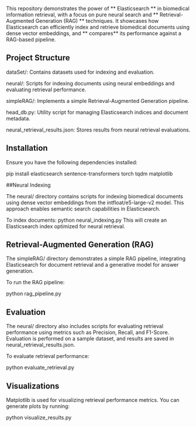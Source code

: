 This repository demonstrates the power of ** Elasticsearch ** in biomedical information retrieval, with a focus on pure neural search and ** Retrieval-Augmented Generation (RAG) ** techniques. It showcases how Elasticsearch can efficiently index and retrieve biomedical documents using dense vector embeddings, and ** compares**  its performance against a RAG-based pipeline.

## Project Structure

dataSet/: Contains datasets used for indexing and evaluation.

neural/: Scripts for indexing documents using neural embeddings and evaluating retrieval performance.

simpleRAG/: Implements a simple Retrieval-Augmented Generation pipeline.

head_db.py: Utility script for managing Elasticsearch indices and document metadata.

neural_retrieval_results.json: Stores results from neural retrieval evaluations.

## Installation

Ensure you have the following dependencies installed:

pip install elasticsearch sentence-transformers torch tqdm matplotlib

##Neural Indexing

The neural/ directory contains scripts for indexing biomedical documents using dense vector embeddings from the intfloat/e5-large-v2 model. This approach enables semantic search capabilities in Elasticsearch.

To index documents:
python neural_indexing.py
This will create an Elasticsearch index optimized for neural retrieval.

## Retrieval-Augmented Generation (RAG)

The simpleRAG/ directory demonstrates a simple RAG pipeline, integrating Elasticsearch for document retrieval and a generative model for answer generation.

To run the RAG pipeline:

python rag_pipeline.py


## Evaluation

The neural/ directory also includes scripts for evaluating retrieval performance using metrics such as Precision, Recall, and F1-Score. Evaluation is performed on a sample dataset, and results are saved in neural_retrieval_results.json.

To evaluate retrieval performance:

python evaluate_retrieval.py


## Visualizations

Matplotlib is used for visualizing retrieval performance metrics. You can generate plots by running:


python visualize_results.py



